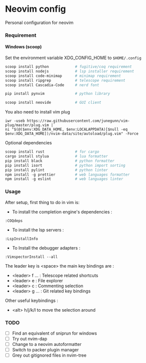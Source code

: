 # Neovim config

Personal configuration for neovim

### Requirement

#### Windows (scoop)

Set the environment variable XDG_CONFIG_HOME to ``$HOME/.config``

```powershell
scoop install python            # fugitive/coq requirement
scoop install nodejs            # lsp installer requirement
scoop install code-minimap      # minimap requirement
scoop install ripgrep           # telescope requirement
scoop install Cascadia-Code     # nerd font

pip install pynvim              # python library

scoop install neovide           # GUI client
```

You also need to install vim plug

```
iwr -useb https://raw.githubusercontent.com/junegunn/vim-plug/master/plug.vim |`
ni "$(@($env:XDG_DATA_HOME, $env:LOCALAPPDATA)[$null -eq $env:XDG_DATA_HOME])/nvim-data/site/autoload/plug.vim" -Force
```

Optional dependencies

```powershell
scoop install rust              # for cargo
cargo install stylua            # lua formatter
pip install black               # python formatter
pip install isort               # python import sorting
pip install pylint              # python linter
npm install -g prettier         # web languages formatter
npm install -g eslint           # web languages linter
```

### Usage

After setup, first thing to do in vim is:

-   To install the completion engine's dependencies :

```vimscript
:COQdeps
```

-   To install the lsp servers :

```vimscript
:LspInstallInfo
```

-   To Install the debugger adapters :

```vimscript
:VimspectorInstall --all
```

The leader key is &lt;space&gt; the main key bindings are :

-   &lt;leader&gt; f ... : Telescope related shortcuts
-   &lt;leader&gt; e : File explorer
-   &lt;leader&gt; c : Commenting selection
-   &lt;leader&gt; g ... : Git related key bindings

Other useful keybindings :

-   &lt;alt&gt; h/j/k/l to move the selection around

### TODO

-   [ ] Find an equivalent of sniprun for windows
-   [ ] Try out nvim-dap
-   [ ] Change to a neovim autoformatter
-   [ ] Switch to packer plugin manager
-   [ ] Grey out gitignored files in nvim-tree
